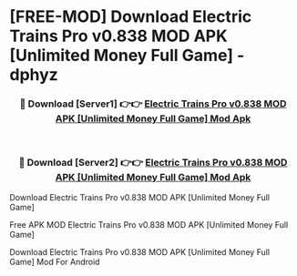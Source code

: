 # [FREE-MOD] Download Electric Trains Pro v0.838 MOD APK [Unlimited Money Full Game] - dphyz


<div align="center">
<h3>🔴 Download [Server1] 👉👉 <a href="https://apk-comot.site?title=Electric_Trains_Pro_v0.838_MOD_APK_[Unlimited_Money_Full_Game]">Electric Trains Pro v0.838 MOD APK [Unlimited Money Full Game] Mod Apk</a></h3><br>

<h3>🔴 Download [Server2] 👉👉 <a href="https://apk-comot.site?title=Electric_Trains_Pro_v0.838_MOD_APK_[Unlimited_Money_Full_Game]">Electric Trains Pro v0.838 MOD APK [Unlimited Money Full Game] Mod Apk</a></h3>
</div>



Download Electric Trains Pro v0.838 MOD APK [Unlimited Money Full Game] 

Free APK MOD Electric Trains Pro v0.838 MOD APK [Unlimited Money Full Game] 

Download Electric Trains Pro v0.838 MOD APK [Unlimited Money Full Game] Mod For Android
